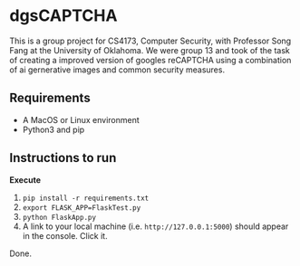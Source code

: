 # dgsCAPTCHA

This is a group project for CS4173, Computer Security, with Professor Song Fang at the University of Oklahoma. We were group 13 and took of the task of creating a improved version of googles reCAPTCHA using a combination of ai gernerative images and common security measures.

## Requirements

* A MacOS or Linux environment
* Python3 and pip

## Instructions to run

**Execute**

1. `pip install -r requirements.txt`
2. `export FLASK_APP=FlaskTest.py`
3. `python FlaskApp.py`
4. A link to your local machine (i.e. `http://127.0.0.1:5000`) should appear in the console. Click it.

Done.

